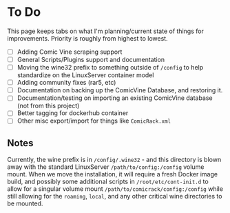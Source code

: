 # To Do

This page keeps tabs on what I'm planning/current state of things for improvements. Priority is roughly from highest to
lowest.

- [ ] Adding Comic Vine scraping support
- [ ] General Scripts/Plugins support and documentation
- [ ] Moving the wine32 prefix to something outside of `/config` to help standardize on the LinuxServer container model
- [ ] Adding community fixes (rar5, etc)
- [ ] Documentation on backing up the ComicVine Database, and restoring it.
- [ ] Documentation/testing on importing an existing ComicVine database (not from this project)
- [ ] Better tagging for dockerhub container
- [ ] Other misc export/import for things like `ComicRack.xml`

## Notes

Currently, the wine prefix is in `/config/.wine32` - and this directory is blown away with the standard LinuxServer
`/path/to/config:/config` volume mount. When we move the installation, it will require a fresh Docker image build, and
possibly some additional scripts in `/root/etc/cont-init.d` to allow for a
  singular volume mount `/path/to/comicrack/config:/config` while still allowing for the `roaming`, `local`, and any
  other critical wine directories to be mounted.
